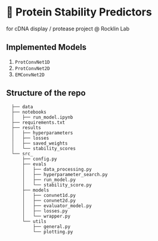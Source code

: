 # :abacus:	 Protein Stability Predictors 
for cDNA display / protease project @ Rocklin Lab

## Implemented Models

1. `ProtConvNet1D`
2. `ProtConvNet2D`
3. `EMConvNet2D`

## Structure of the repo

      ├── data
      ├── notebooks
      │   ├── run_model.ipynb
      ├── requirements.txt
      ├── results
      │   ├── hyperparameters
      │   ├── losses
      │   ├── saved_weights
      │   └── stability_scores
      └── src_
          ├── config.py
          ├── evals
          │   ├── data_processing.py
          │   ├── hyperparameter_search.py
          │   ├── run_model.py
          │   └── stability_score.py
          ├── models
          │   ├── convnet1d.py
          │   ├── convnet2d.py
          │   ├── evaluator_model.py
          │   ├── losses.py
          │   └── wrapper.py
          └── utils
              ├── general.py
              └── plotting.py
